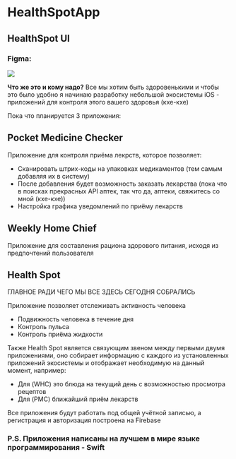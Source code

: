 # HealthSpotApp

## **HealthSpot UI**

### Figma: 
![](./figma.svg)

**Что же это и кому надо?**
Все мы хотим быть здоровенькими и чтобы это было удобно я начинаю разработку небольшой экосистемы iOS - приложений для контроля этого вашего здоровья (кхе-кхе)

Пока что планируется 3 приложения:

## **Pocket Medicine Checker**

Приложение для контроля приёма лекрств, которое позволяет:
- Сканировать штрих-коды на упаковках медикаментов (тем самым добавляя их в систему)
- После добавления будет возможность заказать лекарства (пока что в поисках прекрасных API аптек, так что да, аптеки, свяжитесь со мной (кхе-кхе))
- Настройка графика уведомлений по приёму лекарств

## **Weekly Home Chief**

Приложение для составления рациона здорового питания, исходя из предпочтений пользователя

## **Health Spot**

ГЛАВНОЕ РАДИ ЧЕГО МЫ ВСЕ ЗДЕСЬ СЕГОДНЯ СОБРАЛИСЬ

Приложение позволяет отслеживать активность человека
- Подвижность человека в течение дня
- Контроль пульса
- Контроль приёма жидкости

Также Health Spot является связующим звеном между первыми двумя приложениями, оно собирает информацию с каждого из установленных приложений экосистемы и отображает необходимую на данный момент, например:
- Для (WHC) это блюда на текущий день с возможностью просмотра рецептов
- Для (PMC) ближайший приём лекарств

Все приложения будут работать под общей учётной записью, а регистрация и авторизация построена на Firebase 

### P.S. Приложения написаны на лучшем в мире языке программирования - Swift

